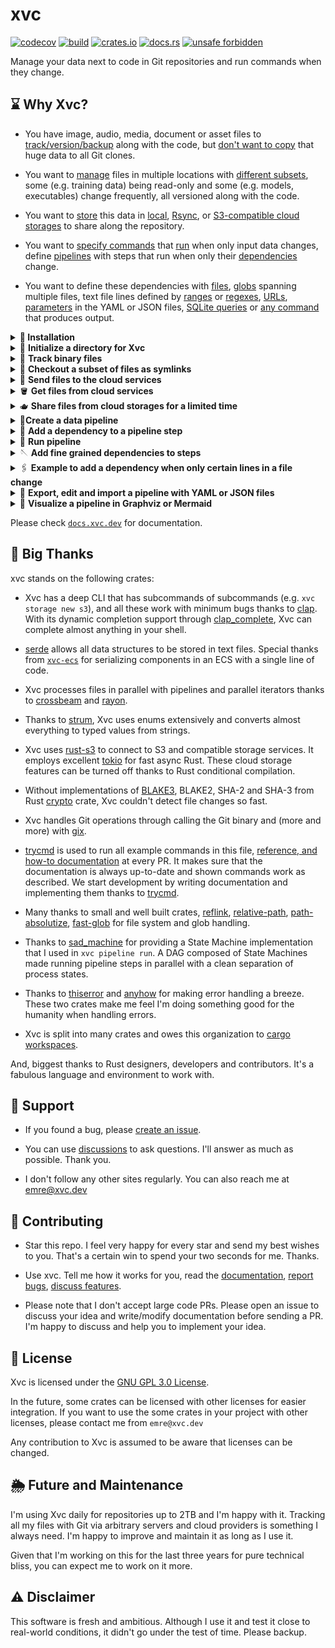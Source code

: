 # xvc

[![codecov](https://codecov.io/gh/iesahin/xvc/branch/main/graph/badge.svg?token=xa3ru5KhRq)](https://codecov.io/gh/iesahin/xvc)
[![build](https://img.shields.io/github/actions/workflow/status/iesahin/xvc/rust.yml?branch=main)](https://github.com/iesahin/xvc/actions/workflows/rust.yml)
[![crates.io](https://img.shields.io/crates/v/xvc)](https://crates.io/crates/xvc)
[![docs.rs](https://img.shields.io/docsrs/xvc)](https://docs.rs/xvc/)
[![unsafe forbidden](https://img.shields.io/badge/unsafe-forbidden-success.svg)](https://github.com/rust-secure-code/safety-dance/)

Manage your data next to code in Git repositories and run commands when they change. 

## ⌛ Why Xvc?

- You have image, audio, media, document or asset files to
[track/version/backup][xvc-file-track] along with the code, but [don't want to
copy][xvc-file-recheck] that huge data to all Git clones.

- You want to [manage][xvc-file-list] files in multiple locations with
[different subsets][xvc-file-copy], some (e.g. training data) being read-only
and some (e.g. models, executables) change frequently, all versioned along with
the code. 

- You want to [store][xvc-s-n] this data in [local][xvc-s-n-local],
[Rsync][xvc-s-n-rsync], or [S3-compatible cloud storages][xvc-s-n-s3] to share
along the repository. 

- You want to [specify commands][xvc-p-s-n] that [run][xvc-p-r] when
only input data changes, define [pipelines][xvc-p-n] with steps that
run when only their [dependencies][xvc-p-s-d] change.

- You want to define these dependencies with
[files][xvc-p-s-d-file],
[globs][xvc-p-s-d-glob] spanning multiple files, text file
lines defined by [ranges][xvc-p-s-d-line] or
[regexes][xvc-p-s-d-line],
[URLs][xvc-p-s-d-url],
[parameters][xvc-p-s-d-params] in the YAML or JSON files,
[SQLite queries][xvc-p-s-d-sqlite] or [any
command][xvc-p-s-d-generic] that produces output. 

<details>
  <summary> <strong> 🔽 Installation</strong></summary>

You can get the binary files for Linux, macOS, and Windows from [releases]
page. Extract and copy the file to your `$PATH`.


Alternatively, if you have Rust [installed], you can build xvc:

```shell
$ cargo install xvc
```


If you want to use Xvc with Python console and Jupyter notebooks, you can also
install it with `pip`:

```shell
$ pip install xvc
```

Note that pip installation doesn't make `xvc` available as a shell command.
Please see [xvc.py] for details.


### Completions

Xvc supports dynamic completions for bash, zsh, elvish, fish and powershell. For example, run the following to add completions for bash:

```bash
echo "source <(COMPLETE=bash xvc)" >> ~/.bashrc
```

See [completions] section in the docs for others.

</details>

<details>
  <summary>🚀
    <strong> Initialize a directory for Xvc</strong>
  </summary>

```bash
$ xvc init
```

[This command][xvc-init] initializes the `.xvc/` directory and adds a
`.xvcignore` file for specifying paths you wish to hide from Xvc.

  > 💡
  > Git is **not required** to run Xvc. However running Xvc with Git is usually
  > a good idea. Xvc can stage/commit metadata files (under `.xvc/`) used to
  > track binary files and you can use branches for versioning as well. By
  > default, you won't have to deal with Git commands to commit these metadata
  > files. Xvc can manage the files it updates and hides your binary files from
  > Git by default. 
  > 
  > If you don't want to use Xvc with Git, use `--no-git` option when
  > initializing.

</details>

<details>
  <summary>
    👣
    <strong>Track binary files</strong>
  </summary>

Add your data files and directories for tracking:

```shell
$ xvc file track my-data/
```

[This command][xvc-file-track] calculates content
hashes for data (using BLAKE-3, by default) and records them. Files are moved
to content-addressed directories under `.xvc/b3`. Then they are copied to the
workspace. 

  > 💡**Tip**:
  > You can specify different [recheck (checkout)
  > methods][xvc-file-recheck] for files and
  > directories depending on your use case. Symlinks and hardlinks to the
  > files under Xvc cache don't consume additional space but they are readonly.
  > You can also use (copy-on-write) reflinks if your file system supports it
  > and Xvc is built with `reflink` feature. 

</details>

<details>
<summary>🫧 
    <strong>Checkout a subset of files as symlinks</strong>
</summary>

You can [copy][xvc-file-copy] and [recheck][xvc-file-recheck] (checkout)
subsets of files from Xvc cache as symlinks to create multiple _views_. This is
useful when you need a read-only access that won't consume additional space.

```bash
$ xvc file copy my-data/ another-view-to-my-data/
$ xvc file recheck another-view-to-my-data/ --as symlink
```

  > 💡
  > [`xvc file copy`][xvc-file-copy] and [`xvc file move`][xvc-file-move]
  > doesn't require file contents to be available. Xvc works only with their
  > metadata and you can organize files without their content copied to
  > workspace or cache. 
  
  > 💡 If you installed [completions] to your shell, Xvc completes file names
  > even if they are not available in your local paths.

</details>



<details>
  <summary> 🌁 
    <strong>Send files to the cloud services</strong>
  </summary>

Configure a cloud storage to share the files you track with Xvc.

```shell
$ xvc storage new s3 --name my-storage --region us-east-1 --bucket-name xvc
```

You can send the files to this storage.

```shell
$ xvc file send --to my-storage
```

You can also send a subset of the files.

```shell
$ xvc file send 'my-data/training/*' --to my-storage
```

Xvc [supports][xvc-s-n] [external directories][xvc-s-n-local],
[Rsync][xvc-s-n-rsync], [AWS S3][xvc-s-n-s3], [Google Cloud
Storage][xvc-s-n-gcs], [MinIO][xvc-s-n-minio], [Cloudflare R2][xvc-s-n-r2],
[Wasabi][xvc-s-n-wasabi], [Digital Ocean Spaces][xvc-s-n-do]. Please [create an
issue]
if you want Xvc to support another cloud storage service.

> 💡 Xvc also supports any command to upload/download files. If your favorite
> service is not listed or you want to use another tool (s5cmd, rclone, etc.),
> you can specify a [generic][xvc-s-n-generic] storage by supplying shell
> commands to upload and download. 

> 📌 **Important**:
> Xvc never stores credentials to your connections and expects them to be
> available in the environment. It _never_ makes network requests (for
> tracking, statistics, etc.) without your knowledge. You can [compile] without
> cloud connection support in case you want to make sure that it makes no
> connections to outside services.

</details>

<details>
  <summary> 🪣 
    <strong>Get files from cloud services</strong>
  </summary>

When you (or someone else) want to access these files later, you can clone the
Git repository and [get the files][xvc-file-bring] from the storage.

```shell
$ git clone https://example.com/my-machine-learning-project
Cloning into 'my-machine-learning-project'...

$ cd my-machine-learning-project
$ xvc file bring my-data/ --from my-storage

```

This approach ensures convenient access to files from the shared storage when
needed.

  > 💡**Tip**:
  > You don't have to reconfigure the storage after cloning, but you need to
  > have valid credentials as environment variables to access the storage. Xvc
  > never stores any credentials.

</details>

<details>
  <summary> 🫖
    <strong>Share files from cloud storages for a limited time</strong> 
  </summary>
  
  You can share Xvc tracked files from S3 compatible storages for a specified period.

```shell
$ xvc file share --storage my-storage dir-0001/file-0001.bin --duration 1h
https://my-storage.s3.eu-central-1.amazonaws.com/xvc....
```

You can share the link with others and they will be able to access to the file
hour. The default period is 24 hours.

</details>

<details>
<summary> 🥤<strong>Create a data pipeline</strong></summary>

Suppose you have a script to preprocess files in a directory and you want to
run this when the files in `my-data/train` directory changes. We first define a
step in the pipeline that will run the script.

```bash
$ xvc pipeline step new --step-name preprocess --command 'python3 src/preprocess.py'
```

Each command is associated with a step and each step has a command.

</details>

<details>
<summary> 🔗 <strong>Add a dependency to a pipeline step</strong></summary>

When we want to create a dependency for a command, we use [`xvc pipeline step
dependency`][xvc-pipeline-step-dependency] command with various parameters. 

We want to define to dependencies for the `preprocess` step we created previously. 
We'll make `preprocess` step to depend on:

- The `src/preprocess.py` source file itself, so when we change the script, we'll run the step again

```bash
$ xvc pipeline step dependency --step-name preprocess --file src/preprocess.py
```

- `data/raw/*.jpg` files that the script works on.

```bash
$ xvc pipeline step dependency -s preprocess --glob 'data/raw/*jpg'
```

> ⚠️ Most of the shells expand globs before running the command, so you need to
> quote glob to pass these as strings without expansion. Xvc expands these
> globs itself. 

</details>

<details>
<summary> 🛝 <strong>Run pipeline</strong></summary>

After you define the pipeline, you can run it by:

```bash
$ xvc pipeline run
[DONE] preprocess (python3 src/preprocess.py)
[OUT] [preprocess] 
...

[DONE] preprocess (python3 src/preprocess.py)

```

> 💡 Xvc runs pipeline steps in parallel if they are not interdependent. You
> can specify the maximum number of parallel processes.

</details>

<details>
  <summary> 🪡 
    <strong>Add fine grained dependencies to steps</strong>
  </summary>

Xvc allows many kinds of dependencies: 

- Steps can explicitly depend on [other steps][xvc-p-s-d-step] when they are required to run serially. 

- Steps can depend on [single files][xvc-p-s-d-file] or groups of files defined
by [globs][xvc-p-s-d-glob]. For globs, you can also get which files are added,
deleted or updated with [glob-items][xvc-p-s-d-glob-items].

  > 💡 Similar to Git, Xvc doesn't track directories per se. You can define
  > glob dependencies that describe files in directory like `dir/*` when you
  > want to track all files in in. 


- You can specify steps to depend only to a subset of lines in a file with
[line ranges][xvc-p-s-d-line] or [regular expressions][xvc-p-s-d-regex]. You
can also get which lines are added, deleted or updated with more granular
[line-items][xvc-p-s-d-line-items] or [regex-items][xvc-p-s-d-regex-items]
dependencies. 

- If you track (hyper)parameters for building/model training process in JSON or
YAML files, you can specify steps to [depend on these parameters][xvc-p-s-d-params]. 

- If you want your steps to run when an HTTP(S) URL's content change, you can
specify this with [URL dependencies][xvc-p-s-d-url]


- If you want your step to run when the output from an SQLite query change, you can specify it with [SQLite dependencies.][xvc-p-s-d-sqlite]

- If none of the dependency types are fit for your needs, you can also specify a [command][xvc-p-s-d-generic] that will be run to check if a step is invalidated. 

  </details>

<details>
<summary> 🖇️ <strong>Example to add a dependency when only certain lines in a file change</strong></summary>

Suppose you have a list of IQ scores in a file. 

```csv
Ada Harris,128
Alan Thompson,125
Brian Shaffer,122
Brian Wilson,94
Dr. Brittany Chang,103
Brittany Smith,104
David Brown,113
Emily Davis,97
Grace White,130
James Taylor,101
Dr. Jane Doe,105
Jessica Lee,102
John Smith,110
Laura Martinez,110
Dr. Linus Martin,118
Mallory Johnson,105
Mallory Payne MD,99
Margaret Clark,122
Michael Johnson,92
Robert Anderson,105
Sarah Wilson,104
Sherry Brown,115
Sherry Leonard,117
Susan Davis,107
Dr. Susan Swanson,132
```


We're only interested in the IQ scores of those with _Dr._ in front of
their names. Let's create a regex search dependency to run a command when only
a line with a _Dr._ title is added to the file. 


Our command will be collecting all lines with an initial _Dr._ to another file. 

```bash
$ xvc pipeline step new --step-name dr-iq --command 'echo "${XVC_ADDED_REGEX_ITEMS}" >> dr-iq-scores.csv '
$ xvc pipeline step dependency --step-name dr-iq --regex-items 'iq-scores.csv:/^Dr\..*'
```

The first line specifies a command, when run writes `${XVC_ADDED_REGEX_ITEMS}`
environment variable to `dr-iq-scores.csv` file.

The second line specifies the dependency which will also populate the
`${XVC_ADDED_REGEX_ITEMS}` environment variable in the command.

Some dependency types like [regex items][xvc-p-s-d-regex-items], [line
items][xvc-p-s-d-line-items] and [glob items][xvc-p-s-d-glob-items] inject
environment variables to the shells running the step commands. If you have
thousands of files specified by a glob, but want to run a script only on the
added files after the last run, you can use these environment variables.

When you run the pipeline, a file named `dr-iq-scores.csv` will be created. 

```bash
$ xvc pipeline run
[DONE] dr-iq (echo "${XVC_ADDED_REGEX_ITEMS}" >> dr-iq-scores.csv )

$ cat dr-iq-scores.csv
Dr. Brittany Chang,103
Dr. Jane Doe,105
Dr. Linus Martin,118
Dr. Susan Swanson,132

```

When the file changes, e.g. another line matching the dependency regex added
to the `iq-scores.csv` file, the command will add to
`dr-iq-scores.csv` file.

```bash
$ zsh -cl 'echo "Dr. John Doe,123" >> iq-scores.csv'

$ xvc pipeline run
[DONE] dr-iq (echo "${XVC_ADDED_REGEX_ITEMS}" >> dr-iq-scores.csv )

$ cat dr-iq-scores.csv
Dr. Brian Shaffer,122
Dr. Brittany Chang,82
Dr. Mallory Payne MD,70
Dr. Sherry Leonard,93
Dr. Susan Swanson,81
Dr. John Doe,123

```

Note that, `${XVC_ADDED_REGEX_ITEMS}` has only the added lines, not all of the
lines the regex match. So, we can just work on the added elements, without
rerunning the commands for all matching elements. 

</details>

<details>
  <summary> 🛃 
      <strong>Export, edit and import a pipeline with YAML or JSON files</strong>
    </summary>

Unlike some other tools, Xvc doesn't require (or allow) to specify pipelines in
YAML files. Nevertheless, you can [export][xvc-p-e] and [import][xvc-p-i] the pipeline to JSON or
YAML to edit in your editor. You can fix typos in commands, remove steps
completely, or duplicate the pipeline with a new name this way. 


```bash
$ xvc pipeline export --file my-pipeline.json

$ cat my-pipeline.json
{
  "name": "default",
  "steps": [
    {
      "command": "python3 -m pip install --quiet --user -r requirements.txt",
      "dependencies": [
        {
          "File": {
            "content_digest": {
              "algorithm": "Blake3",
              "digest": [
                43,
                86,
                244,
                111,
                13,
                243,
                28,
                110,
                140,
                213,
                105,
                20,
                239,
                62,
                73,
                75,
                13,
                146,
                82,
                17,
                148,
                152,
                66,
                86,
                154,
                230,
                154,
                246,
                213,
                214,
                40,
                119
              ]
            },
            "path": "requirements.txt",
            "xvc_metadata": {
              "file_type": "File",
              "modified": {
                "nanos_since_epoch": [..],
                "secs_since_epoch": [..]
              },
              "size": 14
            }
          }
        }
      ],
      "invalidate": "ByDependencies",
      "name": "install-deps",
      "outputs": []
    },
    {
      "command": "python3 generate_data.py",
      "dependencies": [
        {
          "Step": {
            "name": "install-deps"
          }
        }
      ],
      "invalidate": "ByDependencies",
      "name": "generate-data",
      "outputs": []
    },
    {
      "command": "echo /"${XVC_ADDED_REGEX_ITEMS}/" >> dr-iq-scores.csv ",
      "dependencies": [
        {
          "RegexItems": {
            "lines": [
              "Dr. Brian Shaffer,122",
              "Dr. Susan Swanson,81",
              "Dr. Brittany Chang,82",
              "Dr. Mallory Payne MD,70",
              "Dr. Sherry Leonard,93",
              "Dr. Albert Einstein,144"
            ],
            "path": "iq-scores.csv",
            "regex": "^Dr//..*",
            "xvc_metadata": {
              "file_type": "File",
              "modified": {
                "nanos_since_epoch": [..],
                "secs_since_epoch": [..]
              },
              "size": 19021
            }
          }
        }
      ],
      "invalidate": "ByDependencies",
      "name": "dr-iq",
      "outputs": [
        {
          "File": {
            "path": "dr-iq-scores.csv"
          }
        }
      ]
    },
    {
      "command": "python3 visualize.py",
      "dependencies": [
        {
          "File": {
            "content_digest": null,
            "path": "dr-iq-scores.csv",
            "xvc_metadata": null
          }
        }
      ],
      "invalidate": "ByDependencies",
      "name": "visualize",
      "outputs": []
    }
  ],
  "version": 1,
  "workdir": ""
}
```

After you edit the file with changes, you can import the file to check its
consistency and update the pipeline definition. 

```bash
$ xvc pipeline import --file my-pipeline.json --overwrite
```

</details>

<details>
  <summary> 🎋 
      <strong>Visualize a pipeline in Graphviz or Mermaid</strong>
  </summary>

You can get the pipeline in Graphviz DOT format to convert to an image.

```bash
$ zsh -cl 'xvc pipeline dag --format graphviz | dot -opipeline.png'

```

You can also ask for a [mermaid] diagram;


```bash
xvc pipeline dag --format mermaid
flowchart TD
    n0["preprocess"]
    n1["data/*"] --> n0
    n2["train"]
    n0["preprocess"] --> n2

```

You can embed this output in Markdown files, Github PRs or Jupyter notebooks.

```mermaid
flowchart TD
    n0["preprocess"]
    n1["data/*"] --> n0
    n2["train"]
    n0["preprocess"] --> n2
```

</details>

Please check [`docs.xvc.dev`][docs] for documentation.

## 🤟 Big Thanks

xvc stands on the following crates:

- Xvc has a deep CLI that has subcommands of subcommands (e.g. `xvc storage new
s3`), and all these work with minimum bugs thanks to [clap]. With its dynamic
completion support through [clap_complete], Xvc can complete almost anything in
your shell. 

- [serde] allows all data structures to be stored in text files. Special thanks
from [`xvc-ecs`] for serializing components in an ECS with a single line of
code.

- Xvc processes files in parallel with pipelines and parallel iterators thanks
to [crossbeam] and [rayon].

- Thanks to [strum], Xvc uses enums extensively and converts almost everything
to typed values from strings.

- Xvc uses [rust-s3] to connect to S3 and compatible storage services. It
employs excellent [tokio] for fast async Rust. These cloud storage features can
be turned off thanks to Rust conditional compilation.

- Without implementations of [BLAKE3], BLAKE2, SHA-2 and SHA-3 from Rust
[crypto] crate, Xvc couldn't detect file changes so fast.

- Xvc handles Git operations through calling the Git binary and (more and more)
with [gix].

- [trycmd] is used to run all example commands in this file, [reference, and
how-to documentation][docs] at every PR. It makes sure that the documentation
is always up-to-date and shown commands work as described. We start development
by writing documentation and implementing them thanks to [trycmd].

- Many thanks to small and well built crates, [reflink], [relative-path],
[path-absolutize], [fast-glob] for file system and glob handling.

- Thanks to [sad_machine] for providing a State Machine implementation that I
used in `xvc pipeline run`. A DAG composed of State Machines made running
pipeline steps in parallel with a clean separation of process states.

- Thanks to [thiserror] and [anyhow] for making error handling a breeze. These
two crates make me feel I'm doing something good for the humanity when handling
errors.

- Xvc is split into many crates and owes this organization to [cargo workspaces].

[Rust]: https://rust-lang.org
[`xvc-ecs`]: https://docs.rs/xvc-ecs/
[anyhow]: https://docs.rs/anyhow/
[blake3]: https://docs.rs/blake3/
[cargo workspaces]: https://crates.io/crates/cargo-workspaces
[clap]: https://docs.rs/clap/
[clap_complete]: https://docs.rs/clap_complete/
[crossbeam]: https://docs.rs/crossbeam/
[crypto]: https://docs.rs/rust-crypto/
[fast-glob]: https://docs.rs/fast-glob/
[gix]: https://docs.rs/gix/
[path-absolutize]: https://docs.rs/path-absolutize/
[rayon]: https://docs.rs/rayon/
[reflink]: https://docs.rs/reflink/
[relative-path]: https://docs.rs/relative-path/
[rust-s3]: https://docs.rs/rust-s3/
[sad_machine]: https://docs.rs/sad_machine/
[serde]: https://serde.rs
[strum]: https://docs.rs/strum/
[thiserror]: https://docs.rs/thiserror/
[tokio]: https://tokio.rs
[trycmd]: https://docs.rs/trycmd/
And, biggest thanks to Rust designers, developers and contributors. It's a
fabulous language and environment to work with.

## 🚁 Support

- If you found a bug, please [create an issue]. 

- You can use [discussions] to ask questions. I'll answer as much as possible.
Thank you.

- I don't follow any other sites regularly. You can also reach me at
[emre@xvc.dev](mailto:emre@xvc.dev)

## 👐 Contributing

- Star this repo. I feel very happy for every star and send my best wishes to
you. That's a certain win to spend your two seconds for me. Thanks. 

- Use xvc. Tell me how it works for you, read the [documentation][docs],
[report bugs][create an issue], [discuss features][discussions].

- Please note that I don't accept large code PRs. Please open an issue to
discuss your idea and write/modify documentation before sending a PR. I'm
happy to discuss and help you to implement your idea. 

## 📜 License

Xvc is licensed under the [GNU GPL 3.0
License](https://github.com/iesahin/xvc/blob/main/LICENSE). 

In the future, some crates can be licensed with other licenses for easier
integration. If you want to use the some crates in your project with other
licenses, please contact me from `emre@xvc.dev`

Any contribution to Xvc is assumed to be aware that licenses can be changed.

## 🌦️ Future and Maintenance

I'm using Xvc daily for repositories up to 2TB and I'm happy with it. Tracking
all my files with Git via arbitrary servers and cloud providers is something I
always need. I'm happy to improve and maintain it as long as I use it.

Given that I'm working on this for the last three years for pure technical bliss,
you can expect me to work on it more.

## ⚠️ Disclaimer

This software is fresh and ambitious. Although I use it and test it close to
real-world conditions, it didn't go under the test of time. Please backup.

[discussions]: https://github.com/iesahin/xvc/discussions
[compile]: https://docs.xvc.dev/intro/compile-without-default-features
[completions]: https://docs.xvc.dev/intro/completions
[create an issue]: https://github.com/iesahin/xvc/issues?q=sort%3Aupdated-desc+is%3Aissue+is%3Aopen
[docs]: https://docs.xvc.dev
[installed]: https://www.rust-lang.org/tools/install
[mermaid]: https://mermaid.js.org
[releases]: https://github.com/iesahin/xvc/releases/latest

[xvc-file-bring]: https://docs.xvc.dev/ref/xvc-file-bring
[xvc-file-copy]: https://docs.xvc.dev/ref/xvc-file-copy
[xvc-file-list]: https://docs.xvc.dev/ref/xvc-file-list
[xvc-file-move]: https://docs.xvc.dev/ref/xvc-file-move
[xvc-file-recheck]: https://docs.xvc.dev/ref/xvc-file-recheck
[xvc-file-send]: https://docs.xvc.dev/ref/xvc-file-send
[xvc-file-track]: https://docs.xvc.dev/ref/xvc-file-track
[xvc-init]: https://docs.xvc.dev/ref/xvc-init

[xvc-p-e]:  https://docs.xvc.dev/ref/xvc-pipeline-export
[xvc-p-i]:  https://docs.xvc.dev/ref/xvc-pipeline-import
[xvc-p-n]: https://docs.xvc.dev/ref/xvc-pipeline-new
[xvc-p-r]: https://docs.xvc.dev/ref/xvc-pipeline-run
[xvc-p-s-d-file]: https://docs.xvc.dev/ref/xvc-pipeline-step-dependency#file
[xvc-p-s-d-generic]: https://docs.xvc.dev/ref/xvc-pipeline-step-dependency#generic
[xvc-p-s-d-glob-items]: https://docs.xvc.dev/ref/xvc-pipeline-step-dependency#glob-items
[xvc-p-s-d-glob]: https://docs.xvc.dev/ref/xvc-pipeline-step-dependency#glob
[xvc-p-s-d-line-items]: https://docs.xvc.dev/ref/xvc-pipeline-step-dependency#line-items
[xvc-p-s-d-line]: https://docs.xvc.dev/ref/xvc-pipeline-step-dependency#line
[xvc-p-s-d-params]: https://docs.xvc.dev/ref/xvc-pipeline-step-dependency#hyper-parameter
[xvc-p-s-d-regex-items]: https://docs.xvc.dev/ref/xvc-pipeline-step-dependency#regex-items
[xvc-p-s-d-regex]: https://docs.xvc.dev/ref/xvc-pipeline-step-dependency#regex
[xvc-p-s-d-sqlite]: https://docs.xvc.dev/ref/xvc-pipeline-step-dependency#sqlite-query-dependency
[xvc-p-s-d-step]: https://docs.xvc.dev/ref/xvc-pipeline-step-dependency#step
[xvc-p-s-d-url]: https://docs.xvc.dev/ref/xvc-pipeline-step-dependency#url-dependencies
[xvc-p-s-d]: https://docs.xvc.dev/ref/xvc-pipeline-step-dependency
[xvc-p-s-n]: https://docs.xvc.dev/ref/xvc-pipeline-step-new

[xvc-s-n-do]: https://docs.xvc.dev/ref/xvc-storage-new-digital-ocean
[xvc-s-n-gcs]: https://docs.xvc.dev/ref/xvc-storage-new-gcs
[xvc-s-n-generic]: https://docs.xvc.dev/ref/xvc-storage-new-generic
[xvc-s-n-local]: https://docs.xvc.dev/ref/xvc-storage-new-local
[xvc-s-n-minio]: https://docs.xvc.dev/ref/xvc-storage-new-minio
[xvc-s-n-r2]: https://docs.xvc.dev/ref/xvc-storage-new-r2
[xvc-s-n-rsync]: https://docs.xvc.dev/ref/xvc-storage-new-rsync
[xvc-s-n-s3]: https://docs.xvc.dev/ref/xvc-storage-new-s3
[xvc-s-n-wasabi]: https://docs.xvc.dev/ref/xvc-storage-new-wasabi 
[xvc-s-n]: https://docs.xvc.dev/ref/xvc-storage-new 
[xvc.py]: https://github.com/iesahin/xvc.py
